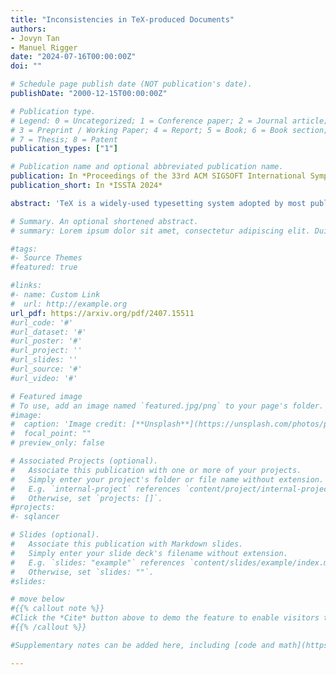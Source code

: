 ```yaml
---
title: "Inconsistencies in TeX-produced Documents"
authors:
- Jovyn Tan
- Manuel Rigger
date: "2024-07-16T00:00:00Z"
doi: ""

# Schedule page publish date (NOT publication's date).
publishDate: "2000-12-15T00:00:00Z"

# Publication type.
# Legend: 0 = Uncategorized; 1 = Conference paper; 2 = Journal article;
# 3 = Preprint / Working Paper; 4 = Report; 5 = Book; 6 = Book section;
# 7 = Thesis; 8 = Patent
publication_types: ["1"]

# Publication name and optional abbreviated publication name.
publication: In *Proceedings of the 33rd ACM SIGSOFT International Symposium on Software Testing and Analysis*
publication_short: In *ISSTA 2024*

abstract: 'TeX is a widely-used typesetting system adopted by most publishers and professional societies. While TeX is responsible for generating a significant number of documents, irregularities in the TeX ecosystem may produce inconsistent documents. These inconsistencies may occur across different TeX engines or different versions of TeX distributions, resulting in failures to adhere to formatting specifications, or the same document rendering differently for different authors. In this work, we investigate and quantify the robustness of the TeX ecosystem through a large-scale study of 432 documents. We developed an automated pipeline to evaluate the cross-engine and cross-version compatibility of the TeX ecosystem. We found significant inconsistencies in the outputs of different TeX engines: only 0.2% of documents compiled to identical output with XeTeX and PDFTeX due to a lack of cross-engine support in popular LaTeX packages and classes used in academic conferences. A smaller—yet significant—extent of inconsistencies was found across different TeX Live distributions, with only 42.1% of documents producing the same output from 2020 to 2023. Our automated pipeline additionally reduces the human effort in bug-finding: from a sample of 10 unique root causes of inconsistencies, we identified two new bugs in LaTeX packages and five existing bugs that were fixed independently of this study. We also observed potentially unintended inconsistencies across different TeX Live distributions beyond the updates listed in changelogs. We expect that this study will help authors of TeX documents to avoid unexpected outcomes by understanding how they may be affected by the often undocumented subtleties of the TeX ecosystem, while benefiting developers by demonstrating how different implementations result in unintended inconsistencies.'

# Summary. An optional shortened abstract.
# summary: Lorem ipsum dolor sit amet, consectetur adipiscing elit. Duis posuere tellus ac convallis placerat. Proin tincidunt magna sed ex sollicitudin condimentum.

#tags:
#- Source Themes
#featured: true

#links:
#- name: Custom Link
#  url: http://example.org
url_pdf: https://arxiv.org/pdf/2407.15511
#url_code: '#'
#url_dataset: '#'
#url_poster: '#'
#url_project: ''
#url_slides: ''
#url_source: '#'
#url_video: '#'

# Featured image
# To use, add an image named `featured.jpg/png` to your page's folder. 
#image:
#  caption: 'Image credit: [**Unsplash**](https://unsplash.com/photos/pLCdAaMFLTE)'
#  focal_point: ""
# preview_only: false

# Associated Projects (optional).
#   Associate this publication with one or more of your projects.
#   Simply enter your project's folder or file name without extension.
#   E.g. `internal-project` references `content/project/internal-project/index.md`.
#   Otherwise, set `projects: []`.
#projects:
#- sqlancer

# Slides (optional).
#   Associate this publication with Markdown slides.
#   Simply enter your slide deck's filename without extension.
#   E.g. `slides: "example"` references `content/slides/example/index.md`.
#   Otherwise, set `slides: ""`.
#slides:

# move below
#{{% callout note %}}
#Click the *Cite* button above to demo the feature to enable visitors to import publication metadata into their reference management software.
#{{% /callout %}}

#Supplementary notes can be added here, including [code and math](https://sourcethemes.com/academic/docs/writing-markdown-latex/).

---
```


